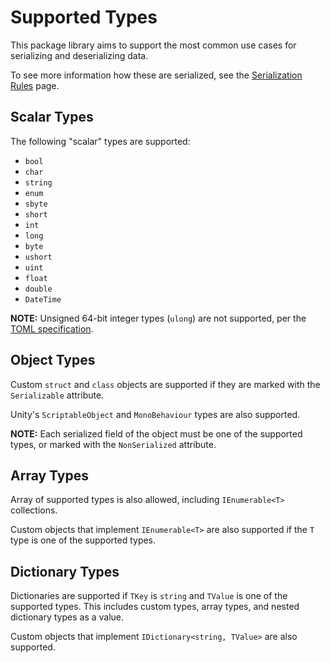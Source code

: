 # Supported Types

This package library aims to support the most common use cases for serializing and deserializing data.

To see more information how these are serialized, see the [Serialization Rules](serialization-rules.md) page.

## Scalar Types

The following "scalar" types are supported:

- `bool`
- `char`
- `string`
- `enum`
- `sbyte`
- `short`
- `int`
- `long`
- `byte`
- `ushort`
- `uint`
- `float`
- `double`
- `DateTime`

**NOTE:** Unsigned 64-bit integer types (`ulong`) are not supported, per the [TOML specification](https://toml.io/en/v1.0.0#integer).

## Object Types

Custom `struct` and `class` objects are supported if they are marked with the `Serializable` attribute.

Unity's `ScriptableObject` and `MonoBehaviour` types are also supported.

**NOTE:** Each serialized field of the object must be one of the supported types, or marked with the `NonSerialized` attribute.

## Array Types

Array of supported types is also allowed, including `IEnumerable<T>` collections.

Custom objects that implement `IEnumerable<T>` are also supported if the `T` type is one of the supported types.

## Dictionary Types

Dictionaries are supported if `TKey` is `string` and `TValue` is one of the supported types.
This includes custom types, array types, and nested dictionary types as a value.

Custom objects that implement `IDictionary<string, TValue>` are also supported.
